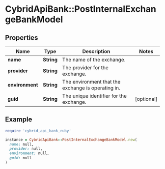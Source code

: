 # CybridApiBank::PostInternalExchangeBankModel

## Properties

| Name | Type | Description | Notes |
| ---- | ---- | ----------- | ----- |
| **name** | **String** | The name of the exchange. |  |
| **provider** | **String** | The provider for the exchange. |  |
| **environment** | **String** | The environment that the exchange is operating in. |  |
| **guid** | **String** | The unique identifier for the exchange. | [optional] |

## Example

```ruby
require 'cybrid_api_bank_ruby'

instance = CybridApiBank::PostInternalExchangeBankModel.new(
  name: null,
  provider: null,
  environment: null,
  guid: null
)
```

